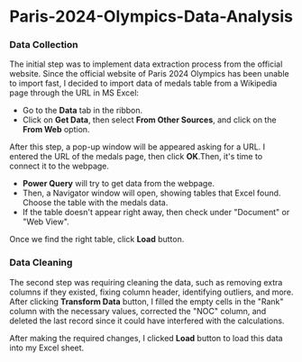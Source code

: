 # Paris-2024-Olympics-Data-Analysis
<h3>Data Collection</h3>
<p>The initial step was to implement data extraction process from the official website. Since the official website of Paris 2024 Olympics has been unable to import fast, I decided to import data of medals table from a Wikipedia page through the URL in MS Excel:</p>
<ul>
  <li>Go to the <strong>Data</strong> tab in the ribbon.</li>
  <li>Click on <strong>Get Data</strong>, then select <strong>From Other Sources</strong>, and click on the <strong>From Web</strong> option.</li>
</ul>
  <p>After this step, a pop-up window will be appeared asking for a URL. I entered the URL of the medals page, then click <strong>OK</strong>.Then, it's time to connect it to the webpage.</p>
  
<ul>
  <li><strong>Power Query</strong> will try to get data from the webpage.</li>
  <li>Then, a Navigator window will open, showing tables that Excel found. Choose the table with the medals data.</li>
  <li>If the table doesn't appear right away, then check under "Document" or "Web View".</li>
</ul>
<p>Once we find the right table, click <strong>Load</strong> button.</p>
</hr>
<h3>Data Cleaning</h3>
<p>The second step was requiring cleaning the data, such as removing extra columns if they existed, fixing column header, identifying outliers, and more. After clicking <strong>Transform Data</strong> button, I filled the empty cells in the "Rank" column with the necessary values, corrected the "NOC" column, and deleted the last record since it could have interfered with the calculations.</p>
<p>After making the required changes, I clicked <strong>Load</strong> button to load this data into my Excel sheet.</p>
</hr>
